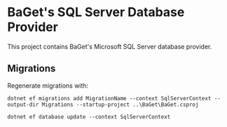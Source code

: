 # BaGet's SQL Server Database Provider

This project contains BaGet's Microsoft SQL Server database provider.

## Migrations

Regenerate migrations with:

```
dotnet ef migrations add MigrationName --context SqlServerContext --output-dir Migrations --startup-project ..\BaGet\BaGet.csproj

dotnet ef database update --context SqlServerContext
```
